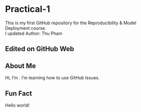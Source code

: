 # Practical-1
This is my first GitHub repository for the Reproducibility & Model Deployment course.  
I updated 
Author: Thu Pham
## Edited on GitHub Web

## About Me
Hi, I’m <Your Name>.
I’m learning how to use GitHub Issues.

## Fun Fact
Hello world!